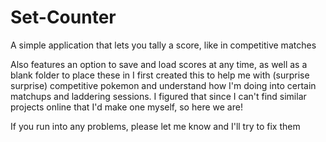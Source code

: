 # Set-Counter
A simple application that lets you tally a score, like in competitive matches

Also features an option to save and load scores at any time, as well as a blank folder to place these in
I first created this to help me with (surprise surprise) competitive pokemon and understand how I'm doing into
certain matchups and laddering sessions. I figured that since I can't find similar projects online that I'd
make one myself, so here we are!

If you run into any problems, please let me know and I'll try to fix them
